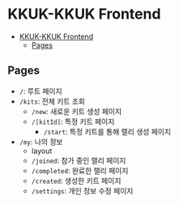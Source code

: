 # KKUK-KKUK Frontend

- [KKUK-KKUK Frontend](#kkuk-kkuk-frontend)
  - [Pages](#pages)

## Pages

- `/`: 루트 페이지
- `/kits`: 전체 키트 조회
  - `/new`: 새로운 키트 생성 페이지
  - `/[kitId]`: 특정 키트 페이지
    - `/start`: 특정 키트를 통해 랠리 생성 페이지
- `/my`: 나의 정보
  - layout
  - `/joined`: 참가 중인 랠리 페이지
  - `/completed`: 완료한 랠리 페이지
  - `/created`: 생성한 키트 페이지
  - `/settings`: 개인 정보 수정 페이지
